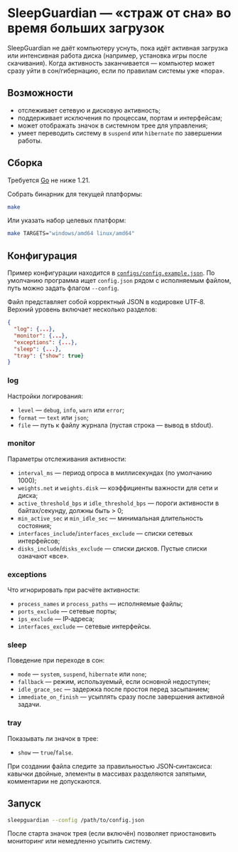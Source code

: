 # SleepGuardian — «страж от сна» во время больших загрузок

SleepGuardian не даёт компьютеру уснуть, пока идёт активная загрузка или интенсивная работа диска (например, установка игры после скачивания). Когда активность заканчивается — компьютер может сразу уйти в сон/гибернацию, если по правилам системы уже «пора».

## Возможности

- отслеживает сетевую и дисковую активность;
- поддерживает исключения по процессам, портам и интерфейсам;
- может отображать значок в системном трее для управления;
- умеет переводить систему в `suspend` или `hibernate` по завершении работы.

## Сборка

Требуется [Go](https://golang.org/) не ниже 1.21.

Собрать бинарник для текущей платформы:

```bash
make
```

Или указать набор целевых платформ:

```bash
make TARGETS="windows/amd64 linux/amd64"
```

## Конфигурация

Пример конфигурации находится в [`configs/config.example.json`](configs/config.example.json).
По умолчанию программа ищет `config.json` рядом с исполняемым файлом, путь можно задать флагом `--config`.

Файл представляет собой корректный JSON в кодировке UTF‑8. Верхний уровень включает несколько разделов:

```json
{
  "log": {...},
  "monitor": {...},
  "exceptions": {...},
  "sleep": {...},
  "tray": {"show": true}
}
```

### log
Настройки логирования:
- `level` — `debug`, `info`, `warn` или `error`;
- `format` — `text` или `json`;
- `file` — путь к файлу журнала (пустая строка — вывод в stdout).

### monitor
Параметры отслеживания активности:
- `interval_ms` — период опроса в миллисекундах (по умолчанию 1000);
- `weights.net` и `weights.disk` — коэффициенты важности для сети и диска;
- `active_threshold_bps` и `idle_threshold_bps` — пороги активности в байтах/секунду, должны быть > 0;
- `min_active_sec` и `min_idle_sec` — минимальная длительность состояния;
- `interfaces_include`/`interfaces_exclude` — списки сетевых интерфейсов;
- `disks_include`/`disks_exclude` — списки дисков. Пустые списки означают «все».

### exceptions
Что игнорировать при расчёте активности:
- `process_names` и `process_paths` — исполняемые файлы;
- `ports_exclude` — сетевые порты;
- `ips_exclude` — IP‑адреса;
- `interfaces_exclude` — сетевые интерфейсы.

### sleep
Поведение при переходе в сон:
- `mode` — `system`, `suspend`, `hibernate` или `none`;
- `fallback` — режим, используемый, если основной недоступен;
- `idle_grace_sec` — задержка после простоя перед засыпанием;
- `immediate_on_finish` — усыплять сразу после завершения активной задачи.

### tray
Показывать ли значок в трее:
- `show` — `true`/`false`.

При создании файла следите за правильностью JSON‑синтаксиса: кавычки двойные, элементы в массивах разделяются запятыми, комментарии не допускаются.

## Запуск

```bash
sleepguardian --config /path/to/config.json
```

После старта значок трея (если включён) позволяет приостановить мониторинг или немедленно усыпить систему.
